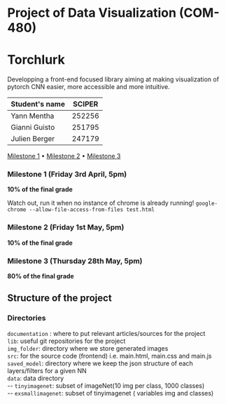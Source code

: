 # Project of Data Visualization (COM-480)
# Torchlurk
Developping a front-end focused library aiming at making visualization of pytorch CNN easier, more accessible and more intuitive.

| Student's name | SCIPER |
| -------------- | ------ |
| Yann Mentha | 252256 |
| Gianni Guisto| 251795 |
| Julien Berger| 247179 |

[Milestone 1](#milestone-1-friday-3rd-april-5pm) • [Milestone 2](#milestone-2-friday-1st-may-5pm) • [Milestone 3](#milestone-3-thursday-28th-may-5pm)

### Milestone 1 (Friday 3rd April, 5pm)

**10% of the final grade**

Watch out, run it when no instance of chrome is already running!
`google-chrome --allow-file-access-from-files test.html`


### Milestone 2 (Friday 1st May, 5pm)

**10% of the final grade**




### Milestone 3 (Thursday 28th May, 5pm)

**80% of the final grade**

## Structure of the project
### Directories
`documentation` : where to put relevant articles/sources for the project<br>
`lib`: useful git repositories for the project<br>
`img_folder`: directory where we store generated images<br>
`src`: for the source code (frontend) i.e. main.html, main.css and main.js<br>
`saved_model`: directory where we keep the json structure of each layers/filters for a given NN<br>
`data`: data directory<br>
-- `tinyimagenet`: subset of imageNet(10 img per class, 1000 classes)<br>
-- `exsmallimagenet`: subset of tinyimagenet ( variables img and classes) <br>
